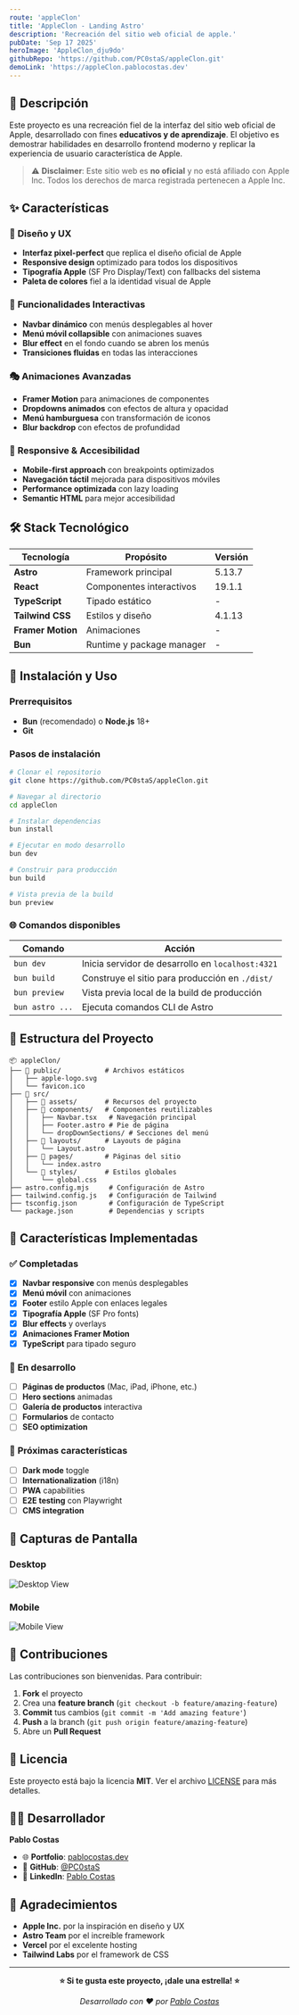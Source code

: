 ```yaml
---
route: 'appleClon'
title: 'AppleClon - Landing Astro'
description: 'Recreación del sitio web oficial de apple.'
pubDate: 'Sep 17 2025'
heroImage: 'AppleClon_dju9do'
githubRepo: 'https://github.com/PC0staS/appleClon.git'
demoLink: 'https://appleClon.pablocostas.dev'
---
```


## 📖 Descripción

Este proyecto es una recreación fiel de la interfaz del sitio web oficial de Apple, desarrollado con fines **educativos y de aprendizaje**. El objetivo es demostrar habilidades en desarrollo frontend moderno y replicar la experiencia de usuario característica de Apple.

> ⚠️ **Disclaimer**: Este sitio web es **no oficial** y no está afiliado con Apple Inc. Todos los derechos de marca registrada pertenecen a Apple Inc.

## ✨ Características

### 🎨 **Diseño y UX**

- **Interfaz pixel-perfect** que replica el diseño oficial de Apple
- **Responsive design** optimizado para todos los dispositivos
- **Tipografía Apple** (SF Pro Display/Text) con fallbacks del sistema
- **Paleta de colores** fiel a la identidad visual de Apple

### 🚀 **Funcionalidades Interactivas**

- **Navbar dinámico** con menús desplegables al hover
- **Menú móvil collapsible** con animaciones suaves
- **Blur effect** en el fondo cuando se abren los menús
- **Transiciones fluidas** en todas las interacciones

### 🎭 **Animaciones Avanzadas**

- **Framer Motion** para animaciones de componentes
- **Dropdowns animados** con efectos de altura y opacidad
- **Menú hamburguesa** con transformación de iconos
- **Blur backdrop** con efectos de profundidad

### 📱 **Responsive & Accesibilidad**

- **Mobile-first approach** con breakpoints optimizados
- **Navegación táctil** mejorada para dispositivos móviles
- **Performance optimizada** con lazy loading
- **Semantic HTML** para mejor accesibilidad

## 🛠️ Stack Tecnológico

| Tecnología        | Propósito                 | Versión |
| ----------------- | ------------------------- | ------- |
| **Astro**         | Framework principal       | 5.13.7  |
| **React**         | Componentes interactivos  | 19.1.1  |
| **TypeScript**    | Tipado estático           | -       |
| **Tailwind CSS**  | Estilos y diseño          | 4.1.13  |
| **Framer Motion** | Animaciones               | -       |
| **Bun**           | Runtime y package manager | -       |

## 🚀 Instalación y Uso

### Prerrequisitos

- **Bun** (recomendado) o **Node.js** 18+
- **Git**

### Pasos de instalación

```bash
# Clonar el repositorio
git clone https://github.com/PC0staS/appleClon.git

# Navegar al directorio
cd appleClon

# Instalar dependencias
bun install

# Ejecutar en modo desarrollo
bun dev

# Construir para producción
bun build

# Vista previa de la build
bun preview
```

### 🌐 Comandos disponibles

| Comando         | Acción                                            |
| --------------- | ------------------------------------------------- |
| `bun dev`       | Inicia servidor de desarrollo en `localhost:4321` |
| `bun build`     | Construye el sitio para producción en `./dist/`   |
| `bun preview`   | Vista previa local de la build de producción      |
| `bun astro ...` | Ejecuta comandos CLI de Astro                     |

## 📁 Estructura del Proyecto

```
📦 appleClon/
├── 📂 public/           # Archivos estáticos
│   ├── apple-logo.svg
│   └── favicon.ico
├── 📂 src/
│   ├── 📂 assets/       # Recursos del proyecto
│   ├── 📂 components/   # Componentes reutilizables
│   │   ├── Navbar.tsx   # Navegación principal
│   │   ├── Footer.astro # Pie de página
│   │   └── dropDownSections/ # Secciones del menú
│   ├── 📂 layouts/      # Layouts de página
│   │   └── Layout.astro
│   ├── 📂 pages/        # Páginas del sitio
│   │   └── index.astro
│   └── 📂 styles/       # Estilos globales
│       └── global.css
├── astro.config.mjs     # Configuración de Astro
├── tailwind.config.js   # Configuración de Tailwind
├── tsconfig.json        # Configuración de TypeScript
└── package.json         # Dependencias y scripts
```

## 🎯 Características Implementadas

### ✅ **Completadas**

- [x] **Navbar responsive** con menús desplegables
- [x] **Menú móvil** con animaciones
- [x] **Footer** estilo Apple con enlaces legales
- [x] **Tipografía Apple** (SF Pro fonts)
- [x] **Blur effects** y overlays
- [x] **Animaciones Framer Motion**
- [x] **TypeScript** para tipado seguro

### 🚧 **En desarrollo**

- [ ] **Páginas de productos** (Mac, iPad, iPhone, etc.)
- [ ] **Hero sections** animadas
- [ ] **Galería de productos** interactiva
- [ ] **Formularios** de contacto
- [ ] **SEO optimization**

### 🔮 **Próximas características**

- [ ] **Dark mode** toggle
- [ ] **Internationalization** (i18n)
- [ ] **PWA** capabilities
- [ ] **E2E testing** con Playwright
- [ ] **CMS integration**

## 🎨 Capturas de Pantalla

### Desktop

![Desktop View](https://via.placeholder.com/800x400?text=Desktop+View)

### Mobile

![Mobile View](https://via.placeholder.com/300x600?text=Mobile+View)

## 🤝 Contribuciones

Las contribuciones son bienvenidas. Para contribuir:

1. **Fork** el proyecto
2. Crea una **feature branch** (`git checkout -b feature/amazing-feature`)
3. **Commit** tus cambios (`git commit -m 'Add amazing feature'`)
4. **Push** a la branch (`git push origin feature/amazing-feature`)
5. Abre un **Pull Request**

## 📄 Licencia

Este proyecto está bajo la licencia **MIT**. Ver el archivo [LICENSE](LICENSE) para más detalles.

## 👨‍💻 Desarrollador

**Pablo Costas**

- 🌐 **Portfolio**: [pablocostas.dev](https://pablocostas.dev)
- 🐙 **GitHub**: [@PC0staS](https://github.com/PC0staS)
- 💼 **LinkedIn**: [Pablo Costas](https://linkedin.com/in/pablocostas)

## 🙏 Agradecimientos

- **Apple Inc.** por la inspiración en diseño y UX
- **Astro Team** por el increíble framework
- **Vercel** por el excelente hosting
- **Tailwind Labs** por el framework de CSS

---

<div align="center">

**⭐ Si te gusta este proyecto, ¡dale una estrella! ⭐**

_Desarrollado con ❤️ por [Pablo Costas](https://pablocostas.dev)_

</div>

